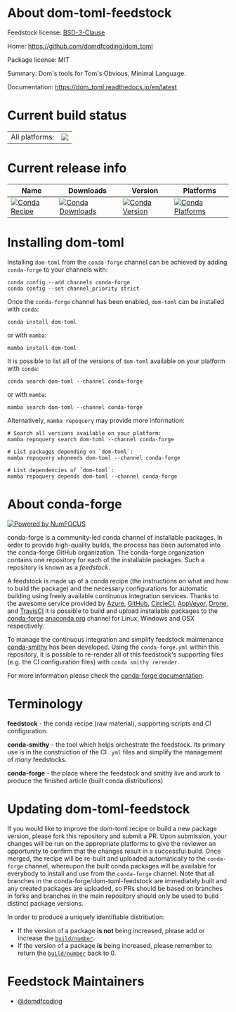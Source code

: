 About dom-toml-feedstock
========================

Feedstock license: [BSD-3-Clause](https://github.com/conda-forge/dom-toml-feedstock/blob/main/LICENSE.txt)

Home: https://github.com/domdfcoding/dom_toml

Package license: MIT

Summary: Dom's tools for Tom's Obvious, Minimal Language.

Documentation: https://dom_toml.readthedocs.io/en/latest

Current build status
====================


<table><tr><td>All platforms:</td>
    <td>
      <a href="https://dev.azure.com/conda-forge/feedstock-builds/_build/latest?definitionId=15692&branchName=main">
        <img src="https://dev.azure.com/conda-forge/feedstock-builds/_apis/build/status/dom-toml-feedstock?branchName=main">
      </a>
    </td>
  </tr>
</table>

Current release info
====================

| Name | Downloads | Version | Platforms |
| --- | --- | --- | --- |
| [![Conda Recipe](https://img.shields.io/badge/recipe-dom--toml-green.svg)](https://anaconda.org/conda-forge/dom-toml) | [![Conda Downloads](https://img.shields.io/conda/dn/conda-forge/dom-toml.svg)](https://anaconda.org/conda-forge/dom-toml) | [![Conda Version](https://img.shields.io/conda/vn/conda-forge/dom-toml.svg)](https://anaconda.org/conda-forge/dom-toml) | [![Conda Platforms](https://img.shields.io/conda/pn/conda-forge/dom-toml.svg)](https://anaconda.org/conda-forge/dom-toml) |

Installing dom-toml
===================

Installing `dom-toml` from the `conda-forge` channel can be achieved by adding `conda-forge` to your channels with:

```
conda config --add channels conda-forge
conda config --set channel_priority strict
```

Once the `conda-forge` channel has been enabled, `dom-toml` can be installed with `conda`:

```
conda install dom-toml
```

or with `mamba`:

```
mamba install dom-toml
```

It is possible to list all of the versions of `dom-toml` available on your platform with `conda`:

```
conda search dom-toml --channel conda-forge
```

or with `mamba`:

```
mamba search dom-toml --channel conda-forge
```

Alternatively, `mamba repoquery` may provide more information:

```
# Search all versions available on your platform:
mamba repoquery search dom-toml --channel conda-forge

# List packages depending on `dom-toml`:
mamba repoquery whoneeds dom-toml --channel conda-forge

# List dependencies of `dom-toml`:
mamba repoquery depends dom-toml --channel conda-forge
```


About conda-forge
=================

[![Powered by
NumFOCUS](https://img.shields.io/badge/powered%20by-NumFOCUS-orange.svg?style=flat&colorA=E1523D&colorB=007D8A)](https://numfocus.org)

conda-forge is a community-led conda channel of installable packages.
In order to provide high-quality builds, the process has been automated into the
conda-forge GitHub organization. The conda-forge organization contains one repository
for each of the installable packages. Such a repository is known as a *feedstock*.

A feedstock is made up of a conda recipe (the instructions on what and how to build
the package) and the necessary configurations for automatic building using freely
available continuous integration services. Thanks to the awesome service provided by
[Azure](https://azure.microsoft.com/en-us/services/devops/), [GitHub](https://github.com/),
[CircleCI](https://circleci.com/), [AppVeyor](https://www.appveyor.com/),
[Drone](https://cloud.drone.io/welcome), and [TravisCI](https://travis-ci.com/)
it is possible to build and upload installable packages to the
[conda-forge](https://anaconda.org/conda-forge) [anaconda.org](https://anaconda.org/)
channel for Linux, Windows and OSX respectively.

To manage the continuous integration and simplify feedstock maintenance
[conda-smithy](https://github.com/conda-forge/conda-smithy) has been developed.
Using the ``conda-forge.yml`` within this repository, it is possible to re-render all of
this feedstock's supporting files (e.g. the CI configuration files) with ``conda smithy rerender``.

For more information please check the [conda-forge documentation](https://conda-forge.org/docs/).

Terminology
===========

**feedstock** - the conda recipe (raw material), supporting scripts and CI configuration.

**conda-smithy** - the tool which helps orchestrate the feedstock.
                   Its primary use is in the construction of the CI ``.yml`` files
                   and simplify the management of *many* feedstocks.

**conda-forge** - the place where the feedstock and smithy live and work to
                  produce the finished article (built conda distributions)


Updating dom-toml-feedstock
===========================

If you would like to improve the dom-toml recipe or build a new
package version, please fork this repository and submit a PR. Upon submission,
your changes will be run on the appropriate platforms to give the reviewer an
opportunity to confirm that the changes result in a successful build. Once
merged, the recipe will be re-built and uploaded automatically to the
`conda-forge` channel, whereupon the built conda packages will be available for
everybody to install and use from the `conda-forge` channel.
Note that all branches in the conda-forge/dom-toml-feedstock are
immediately built and any created packages are uploaded, so PRs should be based
on branches in forks and branches in the main repository should only be used to
build distinct package versions.

In order to produce a uniquely identifiable distribution:
 * If the version of a package **is not** being increased, please add or increase
   the [``build/number``](https://docs.conda.io/projects/conda-build/en/latest/resources/define-metadata.html#build-number-and-string).
 * If the version of a package **is** being increased, please remember to return
   the [``build/number``](https://docs.conda.io/projects/conda-build/en/latest/resources/define-metadata.html#build-number-and-string)
   back to 0.

Feedstock Maintainers
=====================

* [@domdfcoding](https://github.com/domdfcoding/)

